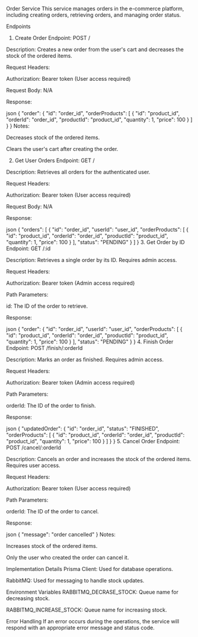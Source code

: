 Order Service
This service manages orders in the e-commerce platform, including creating orders, retrieving orders, and managing order status.

Endpoints
1. Create Order
Endpoint: POST /

Description: Creates a new order from the user's cart and decreases the stock of the ordered items.

Request Headers:

Authorization: Bearer token (User access required)

Request Body: N/A

Response:

json
{
  "order": {
    "id": "order_id",
    "orderProducts": [
      {
        "id": "product_id",
        "orderId": "order_id",
        "productId": "product_id",
        "quantity": 1,
        "price": 100
      }
    ]
  }
}
Notes:

Decreases stock of the ordered items.

Clears the user's cart after creating the order.

2. Get User Orders
Endpoint: GET /

Description: Retrieves all orders for the authenticated user.

Request Headers:

Authorization: Bearer token (User access required)

Request Body: N/A

Response:

json
{
  "orders": [
    {
      "id": "order_id",
      "userId": "user_id",
      "orderProducts": [
        {
          "id": "product_id",
          "orderId": "order_id",
          "productId": "product_id",
          "quantity": 1,
          "price": 100
        }
      ],
      "status": "PENDING"
    }
  ]
}
3. Get Order by ID
Endpoint: GET /:id

Description: Retrieves a single order by its ID. Requires admin access.

Request Headers:

Authorization: Bearer token (Admin access required)

Path Parameters:

id: The ID of the order to retrieve.

Response:

json
{
  "order": {
    "id": "order_id",
    "userId": "user_id",
    "orderProducts": [
      {
        "id": "product_id",
        "orderId": "order_id",
        "productId": "product_id",
        "quantity": 1,
        "price": 100
      }
    ],
    "status": "PENDING"
  }
}
4. Finish Order
Endpoint: POST /finish/:orderId

Description: Marks an order as finished. Requires admin access.

Request Headers:

Authorization: Bearer token (Admin access required)

Path Parameters:

orderId: The ID of the order to finish.

Response:

json
{
  "updatedOrder": {
    "id": "order_id",
    "status": "FINISHED",
    "orderProducts": [
      {
        "id": "product_id",
        "orderId": "order_id",
        "productId": "product_id",
        "quantity": 1,
        "price": 100
      }
    ]
  }
}
5. Cancel Order
Endpoint: POST /cancel/:orderId

Description: Cancels an order and increases the stock of the ordered items. Requires user access.

Request Headers:

Authorization: Bearer token (User access required)

Path Parameters:

orderId: The ID of the order to cancel.

Response:

json
{
  "message": "order cancelled"
}
Notes:

Increases stock of the ordered items.

Only the user who created the order can cancel it.

Implementation Details
Prisma Client: Used for database operations.

RabbitMQ: Used for messaging to handle stock updates.

Environment Variables
RABBITMQ_DECRASE_STOCK: Queue name for decreasing stock.

RABBITMQ_INCREASE_STOCK: Queue name for increasing stock.

Error Handling
If an error occurs during the operations, the service will respond with an appropriate error message and status code.